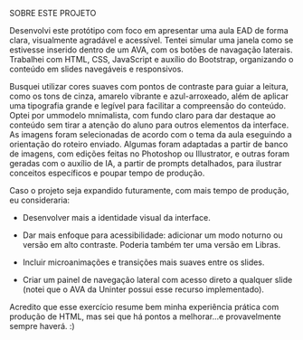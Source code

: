 SOBRE ESTE PROJETO

Desenvolvi este protótipo com foco em apresentar uma aula EAD de forma clara, visualmente agradável e acessível. Tentei simular uma janela como se estivesse inserido dentro de um AVA, com os botões de navagação laterais. Trabalhei com HTML, CSS, JavaScript e auxílio do Bootstrap, organizando o conteúdo em slides navegáveis e responsivos.

Busquei utilizar cores suaves com pontos de contraste para guiar a leitura, como os tons de cinza, amarelo vibrante e azul-arroxeado, além de aplicar uma tipografia grande e legível para facilitar a compreensão do conteúdo. Optei por ummodelo mnimalista, com fundo claro para dar destaque ao conteúdo sem tirar a atenção do aluno para outros elementos da interface. As imagens foram selecionadas de acordo com o tema da aula eseguindo a orientação do roteiro enviado. Algumas foram adaptadas a partir de banco de imagens, com edições feitas no Photoshop ou Illustrator, e outras foram geradas com o auxílio de IA, a partir de prompts detalhados, para ilustrar conceitos específicos e poupar tempo de produção.

Caso o projeto seja expandido futuramente, com mais tempo de produção, eu consideraria:

- Desenvolver mais a identidade visual da interface.

- Dar mais enfoque para acessibilidade: adicionar um modo noturno ou versão em alto contraste. Poderia também ter uma versão em Libras.

- Incluir microanimações e transições mais suaves entre os slides.

- Criar um painel de navegação lateral com acesso direto a qualquer slide (notei que o AVA da Uninter possui esse recurso implementado).


Acredito que esse exercício resume bem minha experiência prática com produção de HTML, mas sei que há pontos a melhorar...e provavelmente sempre haverá. :)
